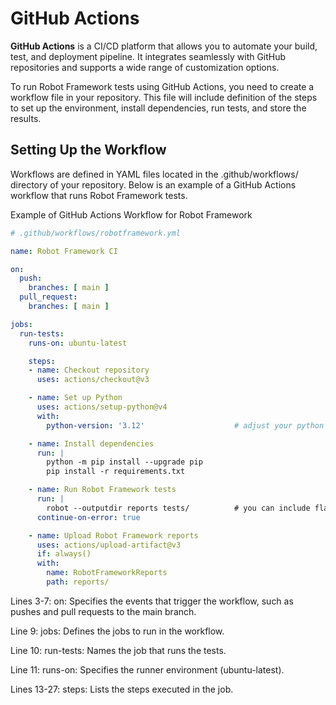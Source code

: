 # GitHub Actions

**GitHub Actions** is a CI/CD platform that allows you to automate your build, test, and deployment pipeline. It integrates seamlessly with GitHub repositories and supports a wide range of customization options.

To run Robot Framework tests using GitHub Actions, you need to create a workflow file in your repository. This file will include definition of the steps to set up the environment, install dependencies, run tests, and store the results.

## Setting Up the Workflow
Workflows are defined in YAML files located in the .github/workflows/ directory of your repository. Below is an example of a GitHub Actions workflow that runs Robot Framework tests.

Example of GitHub Actions Workflow for Robot Framework
```yaml
# .github/workflows/robotframework.yml

name: Robot Framework CI

on:
  push:
    branches: [ main ]
  pull_request:
    branches: [ main ]

jobs:
  run-tests:
    runs-on: ubuntu-latest

    steps:
    - name: Checkout repository
      uses: actions/checkout@v3

    - name: Set up Python
      uses: actions/setup-python@v4
      with:
        python-version: '3.12'                    # adjust your python version

    - name: Install dependencies
      run: |
        python -m pip install --upgrade pip
        pip install -r requirements.txt

    - name: Run Robot Framework tests
      run: |
        robot --outputdir reports tests/          # you can include flags or however you run your tests
      continue-on-error: true

    - name: Upload Robot Framework reports
      uses: actions/upload-artifact@v3
      if: always()
      with:
        name: RobotFrameworkReports
        path: reports/

```

Lines 3-7: on: Specifies the events that trigger the workflow, such as pushes and pull requests to the main branch.

Line 9: jobs: Defines the jobs to run in the workflow.

Line 10: run-tests: Names the job that runs the tests.

Line 11: runs-on: Specifies the runner environment (ubuntu-latest).

Lines 13-27: steps: Lists the steps executed in the job.

